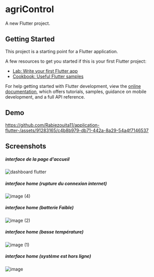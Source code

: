 # agriControl

A new Flutter project.

## Getting Started

This project is a starting point for a Flutter application.

A few resources to get you started if this is your first Flutter project:

- [Lab: Write your first Flutter app](https://docs.flutter.dev/get-started/codelab)
- [Cookbook: Useful Flutter samples](https://docs.flutter.dev/cookbook)

For help getting started with Flutter development, view the
[online documentation](https://docs.flutter.dev/), which offers tutorials,
samples, guidance on mobile development, and a full API reference.


## Demo 


https://github.com/Rabiezouita11/application-flutter-/assets/91283165/c4b8b979-db71-442a-8a29-54a4f7146537




## Screenshots

#####  interface de la page d'accueil

![dashboard flutter](https://github.com/Rabiezouita11/application-flutter-/assets/91283165/3be36e92-6cea-4158-a90c-17e72ecee733)

##### interface home (rupture du connexion internet)

![image (4)](https://github.com/Rabiezouita11/application-flutter-/assets/91283165/f17b5ae4-cdff-4ee7-a482-93fa30a26cbb)

##### interface home (batterie Faible)

![image (2)](https://github.com/Rabiezouita11/application-flutter-/assets/91283165/430067c4-5abf-4445-9b6c-b99df52916ac)

##### interface home (basse température)

![image (1)](https://github.com/Rabiezouita11/application-flutter-/assets/91283165/04065e68-f6a6-4bc8-8897-90cf5a8c68c0)

##### interface home (système est hors ligne)

![image](https://github.com/Rabiezouita11/application-flutter-/assets/91283165/5527dedf-376f-4a0b-ad1a-03f3fd0ce964)


